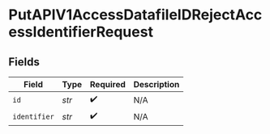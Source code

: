 # PutAPIV1AccessDatafileIDRejectAccessIdentifierRequest


## Fields

| Field              | Type               | Required           | Description        |
| ------------------ | ------------------ | ------------------ | ------------------ |
| `id`               | *str*              | :heavy_check_mark: | N/A                |
| `identifier`       | *str*              | :heavy_check_mark: | N/A                |